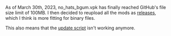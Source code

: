 As of March 30th, 2023, no_hats_bgum.vpk has finally reached GitHub's
file size limit of 100MB. I then decided to reupload all the mods as
[releases](https://github.com/Fedora31/no-hats-bgum/releases), which
I think is more fitting for binary files.

This also means that the
[update script](https://github.com/Fedora31/no-hats-bgum/blob/master/scripts/update-nohats.cmd)
isn't working anymore.

